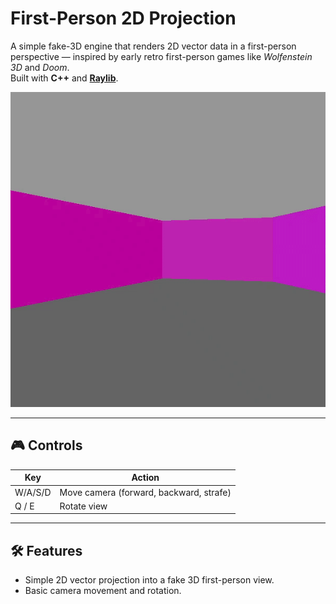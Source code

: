 # First-Person 2D Projection

A simple fake-3D engine that renders 2D vector data in a first-person perspective — inspired by early retro first-person games like *Wolfenstein 3D* and *Doom*.  
Built with **C++** and [**Raylib**](https://www.raylib.com/).

![Demo](./media/vid.gif)

---

## 🎮 Controls

| Key    | Action         |
|--------|----------------|
| W/A/S/D | Move camera (forward, backward, strafe) |
| Q / E  | Rotate view    |

---

## 🛠️ Features

- Simple 2D vector projection into a fake 3D first-person view.
- Basic camera movement and rotation.
